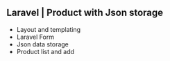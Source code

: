 ## Laravel | Product with Json storage

 - Layout and templating
 - Laravel Form
 - Json data storage
 - Product list and add













